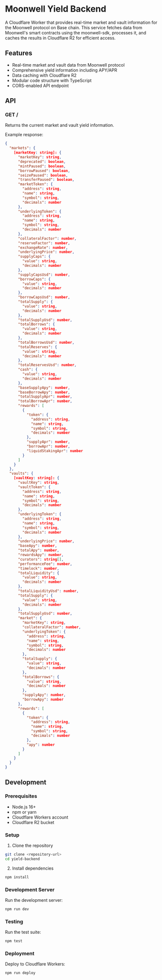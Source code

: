 # Moonwell Yield Backend

A Cloudflare Worker that provides real-time market and vault information for the Moonwell protocol on Base chain. This service fetches data from Moonwell's smart contracts using the moonwell-sdk, processes it, and caches the results in Cloudflare R2 for efficient access.

## Features

- Real-time market and vault data from Moonwell protocol
- Comprehensive yield information including APY/APR
- Data caching with Cloudflare R2
- Modular code structure with TypeScript
- CORS-enabled API endpoint

## API

### GET /

Returns the current market and vault yield information.

Example response:
```json
{
  "markets": {
    [marketKey: string]: {
      "marketKey": string,
      "deprecated": boolean,
      "mintPaused": boolean,
      "borrowPaused": boolean,
      "seizePaused": boolean,
      "transferPaused": boolean,
      "marketToken": {
        "address": string,
        "name": string,
        "symbol": string,
        "decimals": number
      },
      "underlyingToken": {
        "address": string,
        "name": string,
        "symbol": string,
        "decimals": number
      },
      "collateralFactor": number,
      "reserveFactor": number,
      "exchangeRate": number,
      "underlyingPrice": number,
      "supplyCaps": {
        "value": string,
        "decimals": number
      },
      "supplyCapsUsd": number,
      "borrowCaps": {
        "value": string,
        "decimals": number
      },
      "borrowCapsUsd": number,
      "totalSupply": {
        "value": string,
        "decimals": number
      },
      "totalSupplyUsd": number,
      "totalBorrows": {
        "value": string,
        "decimals": number
      },
      "totalBorrowsUsd": number,
      "totalReserves": {
        "value": string,
        "decimals": number
      },
      "totalReservesUsd": number,
      "cash": {
        "value": string,
        "decimals": number
      },
      "baseSupplyApy": number,
      "baseBorrowApy": number,
      "totalSupplyApr": number,
      "totalBorrowApr": number,
      "rewards": [
        {
          "token": {
            "address": string,
            "name": string,
            "symbol": string,
            "decimals": number
          },
          "supplyApr": number,
          "borrowApr": number,
          "liquidStakingApr": number
        }
      ]
    }
  },
  "vaults": {
    [vaultKey: string]: {
      "vaultKey": string,
      "vaultToken": {
        "address": string,
        "name": string,
        "symbol": string,
        "decimals": number
      },
      "underlyingToken": {
        "address": string,
        "name": string,
        "symbol": string,
        "decimals": number
      },
      "underlyingPrice": number,
      "baseApy": number,
      "totalApy": number,
      "rewardsApy": number,
      "curators": string[],
      "performanceFee": number,
      "timelock": number,
      "totalLiquidity": {
        "value": string,
        "decimals": number
      },
      "totalLiquidityUsd": number,
      "totalSupply": {
        "value": string,
        "decimals": number
      },
      "totalSupplyUsd": number,
      "market": {
        "marketKey": string,
        "collateralFactor": number,
        "underlyingToken": {
          "address": string,
          "name": string,
          "symbol": string,
          "decimals": number
        },
        "totalSupply": {
          "value": string,
          "decimals": number
        },
        "totalBorrows": {
          "value": string,
          "decimals": number
        },
        "supplyApy": number,
        "borrowApy": number
      },
      "rewards": [
        {
          "token": {
            "address": string,
            "name": string,
            "symbol": string,
            "decimals": number
          },
          "apy": number
        }
      ]
    }
  }
}
```

## Development

### Prerequisites

- Node.js 16+
- npm or yarn
- Cloudflare Workers account
- Cloudflare R2 bucket

### Setup

1. Clone the repository
```bash
git clone <repository-url>
cd yield-backend
```

2. Install dependencies
```bash
npm install
```

### Development Server

Run the development server:
```bash
npm run dev
```

### Testing

Run the test suite:
```bash
npm test
```

### Deployment

Deploy to Cloudflare Workers:
```bash
npm run deploy
